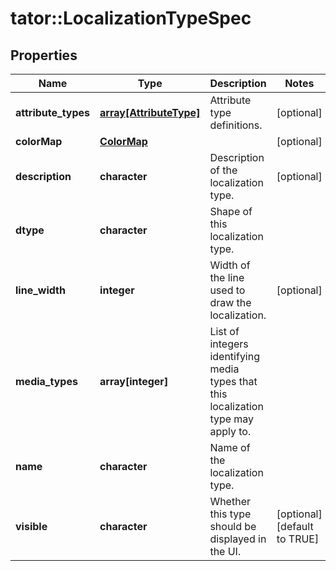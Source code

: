 # tator::LocalizationTypeSpec

## Properties
Name | Type | Description | Notes
------------ | ------------- | ------------- | -------------
**attribute_types** | [**array[AttributeType]**](AttributeType.md) | Attribute type definitions. | [optional] 
**colorMap** | [**ColorMap**](ColorMap.md) |  | [optional] 
**description** | **character** | Description of the localization type. | [optional] 
**dtype** | **character** | Shape of this localization type. | 
**line_width** | **integer** | Width of the line used to draw the localization. | [optional] 
**media_types** | **array[integer]** | List of integers identifying media types that this localization type may apply to. | 
**name** | **character** | Name of the localization type. | 
**visible** | **character** | Whether this type should be displayed in the UI. | [optional] [default to TRUE]


